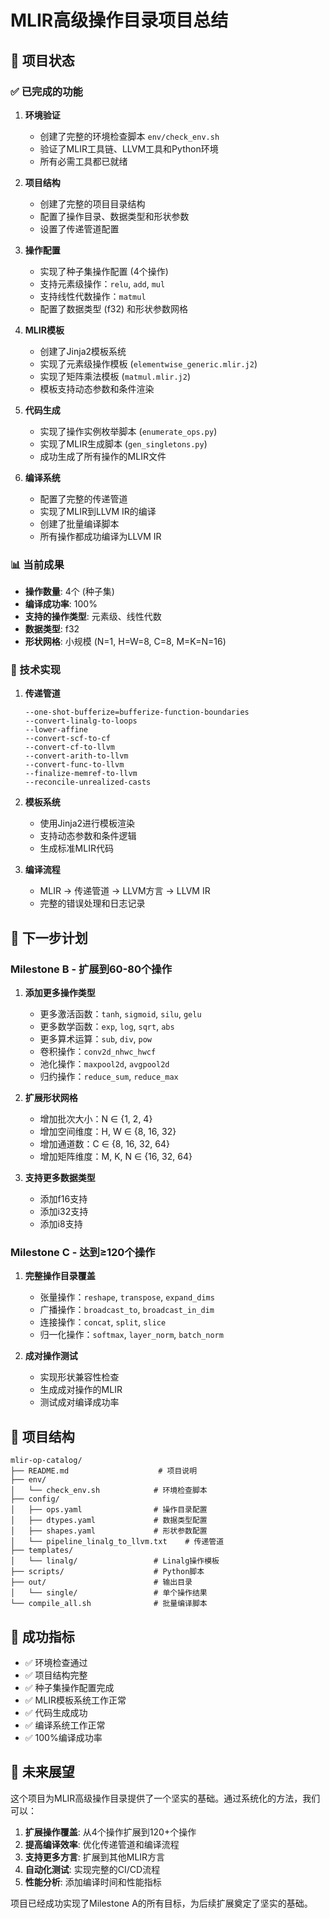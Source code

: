 # MLIR高级操作目录项目总结

## 🎯 项目状态

### ✅ 已完成的功能

1. **环境验证**
   - 创建了完整的环境检查脚本 `env/check_env.sh`
   - 验证了MLIR工具链、LLVM工具和Python环境
   - 所有必需工具都已就绪

2. **项目结构**
   - 创建了完整的项目目录结构
   - 配置了操作目录、数据类型和形状参数
   - 设置了传递管道配置

3. **操作配置**
   - 实现了种子集操作配置 (4个操作)
   - 支持元素级操作：`relu`, `add`, `mul`
   - 支持线性代数操作：`matmul`
   - 配置了数据类型 (f32) 和形状参数网格

4. **MLIR模板**
   - 创建了Jinja2模板系统
   - 实现了元素级操作模板 (`elementwise_generic.mlir.j2`)
   - 实现了矩阵乘法模板 (`matmul.mlir.j2`)
   - 模板支持动态参数和条件渲染

5. **代码生成**
   - 实现了操作实例枚举脚本 (`enumerate_ops.py`)
   - 实现了MLIR生成脚本 (`gen_singletons.py`)
   - 成功生成了所有操作的MLIR文件

6. **编译系统**
   - 配置了完整的传递管道
   - 实现了MLIR到LLVM IR的编译
   - 创建了批量编译脚本
   - 所有操作都成功编译为LLVM IR

### 📊 当前成果

- **操作数量**: 4个 (种子集)
- **编译成功率**: 100%
- **支持的操作类型**: 元素级、线性代数
- **数据类型**: f32
- **形状网格**: 小规模 (N=1, H=W=8, C=8, M=K=N=16)

### 🔧 技术实现

1. **传递管道**
   ```
   --one-shot-bufferize=bufferize-function-boundaries
   --convert-linalg-to-loops
   --lower-affine
   --convert-scf-to-cf
   --convert-cf-to-llvm
   --convert-arith-to-llvm
   --convert-func-to-llvm
   --finalize-memref-to-llvm
   --reconcile-unrealized-casts
   ```

2. **模板系统**
   - 使用Jinja2进行模板渲染
   - 支持动态参数和条件逻辑
   - 生成标准MLIR代码

3. **编译流程**
   - MLIR → 传递管道 → LLVM方言 → LLVM IR
   - 完整的错误处理和日志记录

## 🚀 下一步计划

### Milestone B - 扩展到60-80个操作

1. **添加更多操作类型**
   - 更多激活函数：`tanh`, `sigmoid`, `silu`, `gelu`
   - 更多数学函数：`exp`, `log`, `sqrt`, `abs`
   - 更多算术运算：`sub`, `div`, `pow`
   - 卷积操作：`conv2d_nhwc_hwcf`
   - 池化操作：`maxpool2d`, `avgpool2d`
   - 归约操作：`reduce_sum`, `reduce_max`

2. **扩展形状网格**
   - 增加批次大小：N ∈ {1, 2, 4}
   - 增加空间维度：H, W ∈ {8, 16, 32}
   - 增加通道数：C ∈ {8, 16, 32, 64}
   - 增加矩阵维度：M, K, N ∈ {16, 32, 64}

3. **支持更多数据类型**
   - 添加f16支持
   - 添加i32支持
   - 添加i8支持

### Milestone C - 达到≥120个操作

1. **完整操作目录覆盖**
   - 张量操作：`reshape`, `transpose`, `expand_dims`
   - 广播操作：`broadcast_to`, `broadcast_in_dim`
   - 连接操作：`concat`, `split`, `slice`
   - 归一化操作：`softmax`, `layer_norm`, `batch_norm`

2. **成对操作测试**
   - 实现形状兼容性检查
   - 生成成对操作的MLIR
   - 测试成对编译成功率

## 📁 项目结构

```
mlir-op-catalog/
├── README.md                    # 项目说明
├── env/
│   └── check_env.sh            # 环境检查脚本
├── config/
│   ├── ops.yaml                # 操作目录配置
│   ├── dtypes.yaml             # 数据类型配置
│   ├── shapes.yaml             # 形状参数配置
│   └── pipeline_linalg_to_llvm.txt    # 传递管道
├── templates/
│   └── linalg/                 # Linalg操作模板
├── scripts/                    # Python脚本
├── out/                        # 输出目录
│   └── single/                 # 单个操作结果
└── compile_all.sh              # 批量编译脚本
```

## 🎉 成功指标

- ✅ 环境检查通过
- ✅ 项目结构完整
- ✅ 种子集操作配置完成
- ✅ MLIR模板系统工作正常
- ✅ 代码生成成功
- ✅ 编译系统工作正常
- ✅ 100%编译成功率

## 🔮 未来展望

这个项目为MLIR高级操作目录提供了一个坚实的基础。通过系统化的方法，我们可以：

1. **扩展操作覆盖**: 从4个操作扩展到120+个操作
2. **提高编译效率**: 优化传递管道和编译流程
3. **支持更多方言**: 扩展到其他MLIR方言
4. **自动化测试**: 实现完整的CI/CD流程
5. **性能分析**: 添加编译时间和性能指标

项目已经成功实现了Milestone A的所有目标，为后续扩展奠定了坚实的基础。
